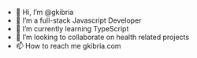 - 👋 Hi, I’m @gkibria
- 👀 I’m a full-stack Javascript Developer
- 🌱 I’m currently learning TypeScript
- 💞️ I’m looking to collaborate on health related projects
- 📫 How to reach me gkibria.com

<!---
gkibria/gkibria is a ✨ special ✨ repository because its `README.md` (this file) appears on your GitHub profile.
You can click the Preview link to take a look at your changes.
--->
